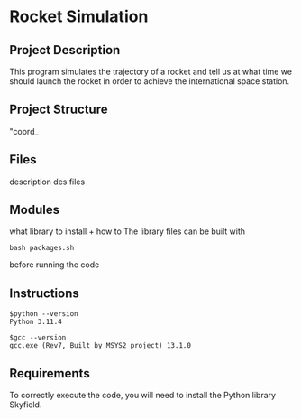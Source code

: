 # Rocket Simulation

## Project Description

This program simulates the trajectory of a rocket and tell us at what time we should launch the rocket in order to achieve the international space station.

## Project Structure
"coord_

## Files
description des files
## Modules
what library to install + how to 
The library files can be built with 
```{bash}
bash packages.sh
```
before running the code

## Instructions
```{bash}
$python --version
Python 3.11.4

$gcc --version
gcc.exe (Rev7, Built by MSYS2 project) 13.1.0
```


## Requirements
To correctly execute the code, you will need to install the Python library Skyfield.


